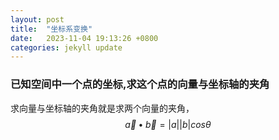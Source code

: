 ```yaml
---
layout: post
title:  "坐标系变换"
date:   2023-11-04 19:13:26 +0800
categories: jekyll update
---
```


### 已知空间中一个点的坐标,求这个点的向量与坐标轴的夹角

求向量与坐标轴的夹角就是求两个向量的夹角，
$$
\vec{a}\bullet\vec{b}=|a||b|cos\theta
$$